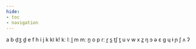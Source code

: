 ```yaml
---
hide:
- toc
- navigation
---
```

a
b
d̠ʒ
d̪
e
f
h
i
j
k
kǀ
kǃ
kː
lː
l̪
m
mː
n̪
o
p
rː
r̪
s̪
t̠ʃ
t̪
u
v
w
x
z̪
ŋ
ɔ
ə
ɛ
ɡ
ɥ
ɨ
ɲ
ʃ
ʌ
ʔ
